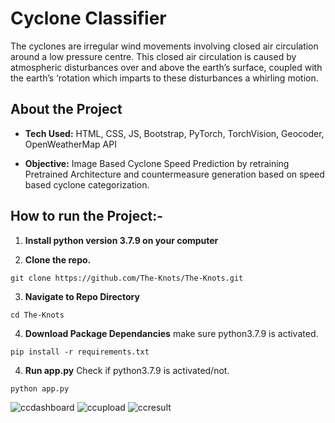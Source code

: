 # Cyclone Classifier
The cyclones are irregular wind movements involving closed air circulation around a low pressure centre. This closed air circulation is caused by atmospheric disturbances over and above the earth’s surface, coupled with the earth’s ‘rotation which imparts to these disturbances a whirling motion.

## About the Project
* **Tech Used:** HTML, CSS, JS, Bootstrap, PyTorch, TorchVision, Geocoder, OpenWeatherMap API

* **Objective:** Image Based Cyclone Speed Prediction by retraining Pretrained Architecture and countermeasure generation based on speed based cyclone categorization.

## How to run the Project:-

1. **Install python version 3.7.9 on your computer**

2. **Clone the repo.**
```
git clone https://github.com/The-Knots/The-Knots.git
```
3. **Navigate to Repo Directory**
``` 
cd The-Knots
```
4. **Download Package Dependancies**
make sure python3.7.9 is activated.
``` 
pip install -r requirements.txt
```
4. **Run app.py**
Check if python3.7.9 is activated/not.
``` 
python app.py
```
![ccdashboard](https://user-images.githubusercontent.com/56537691/207260118-857bb2d1-1ddb-4126-832c-83e4f0fd3121.png)
![ccupload](https://user-images.githubusercontent.com/56537691/207260195-fe40d053-e3fe-4a64-b2f4-ad061ab7aecc.png)
![ccresult](https://user-images.githubusercontent.com/56537691/207260218-7b6e4b8b-c7e9-4d80-9edb-867bb63c052e.png)
